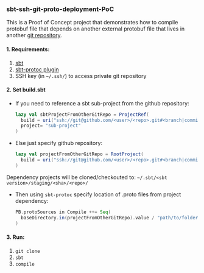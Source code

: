 ### sbt-ssh-git-proto-deployment-PoC

This is a Proof of Concept project that demonstrates how to compile protobuf file
that depends on another external protobuf file that lives in another [git repository](https://github.com/fpopic/github-repo-hosting-protobuf).

#### 1. Requirements:
1.  [sbt](https://www.scala-sbt.org/download.html) 
2.  [sbt-protoc plugin](project/protoc.sbt)
3.  SSH key (in `~/.ssh/`) to access private git repository

#### 2. Set build.sbt
-   If you need to reference a sbt sub-project from the github repository:
    ```scala
    lazy val sbtProjectFromOtherGitRepo = ProjectRef(
      build = uri("ssh://git@github.com/<user>/<repo>.git#<branch|commit|tag>"),
      project= "sub-project"
    )
    ```
-   Else just specify github repository:
    ```scala
    lazy val projectFromOtherGitRepo = RootProject(
      build = uri("ssh://git@github.com/<user>/<repo>.git#<branch|commit|tag>")
    )
    ```
Dependency projects will be cloned/checkouted to:  `~/.sbt/<sbt version>/staging/<sha>/<repo>/`

-   Then using `sbt-protoc` specify location of .proto files from project dependency:
    ```scala
    PB.protoSources in Compile ++= Seq(
      baseDirectory.in(projectFromOtherGitRepo).value / "path/to/folder/where/protos/are"
    )
    ```
    

#### 3. Run:
1. ```git clone```
2. ```sbt```
3. ```compile```
